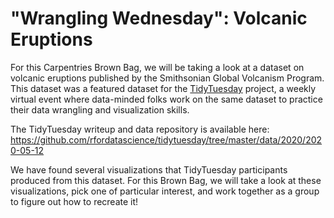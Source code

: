 # "Wrangling Wednesday": Volcanic Eruptions

For this Carpentries Brown Bag, we will be taking a look at a dataset on volcanic eruptions published by the Smithsonian Global Volcanism Program. This dataset was a featured dataset for the [TidyTuesday](https://github.com/rfordatascience/tidytuesday) project, a weekly virtual event where data-minded folks work on the same dataset to practice their data wrangling and visualization skills.

The TidyTuesday writeup and data repository is available here: https://github.com/rfordatascience/tidytuesday/tree/master/data/2020/2020-05-12

We have found several visualizations that TidyTuesday participants produced from this dataset. For this Brown Bag, we will take a look at these visualizations, pick one of particular interest, and work together as a group to figure out how to recreate it!

